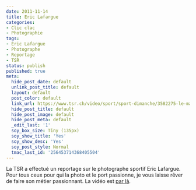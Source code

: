 ```yaml
---
date: 2011-11-14
title: Eric Lafargue
categories:
- Clic clac
- Photographie
tags:
- Eric Lafargue
- Photographe
- Reportage
- TSR
status: publish
published: true
meta:
  hide_post_date: default
  unlink_post_title: default
  layout: default
  post_color: default
  link_url: https://www.tsr.ch/video/sport/sport-dimanche/3582275-le-mag-eric-lafargue-photographe-sportif.html
  hide_post_title: default
  hide_post_image: default
  hide_post_meta: default
  _edit_last: '1'
  soy_box_size: Tiny (135px)
  soy_show_title: 'Yes'
  soy_show_desc: 'Yes'
  soy_post_style: Normal
  tmac_last_id: '256453714368405504'
---
```

La TSR a effectué un reportage sur le photographe sportif Eric Lafargue. Pour tous ceux pour qui la photo et le port passionne, je vous laisse rêver de faire son métier passionnant. La vidéo est <a href="https://www.tsr.ch/video/sport/sport-dimanche/3582275-le-mag-eric-lafargue-photographe-sportif.html">par là</a>.
